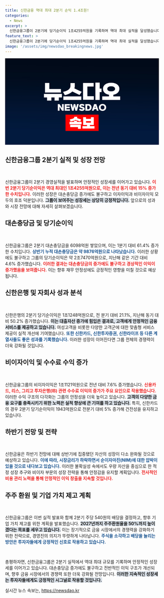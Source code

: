 ```yaml
---
title: 신한금융 역대 최대 2분기 순익 1.4조원!
categories:
  - News
excerpt: >
  신한금융그룹이 2분기에 당기순이익 1조4255억원을 기록하며 역대 최대 실적을 달성했습니다. 대손충당금이 크게 증가했음에도 불구하고, 이자 이익과 비이자 이익이 고르게 성장하며 성장세를 이어갔습니다. 특히 신한은행의 순이익이 1조1248억원으로 급증하여 주목받고 있습니다.
feature_text: >
  신한금융그룹이 2분기에 당기순이익 1조4255억원을 기록하며 역대 최대 실적을 달성했습니다. 대손충당금이 크게 증가했음에도 불구하고, 이자 이익과 비이자 이익이 고르게 성장하며 성장세를 이어갔습니다. 특히 신한은행의 순이익이 1조1248억원으로 급증하여 주목받고 있습니다.
image: '/assets/img/newsdao_breakingnews.jpg'
---
```


<p><img src="/assets/img/newsdao_breakingnews.jpg" alt="bookingtag 속보" /></p>

<h2 data-ke-size="size26">신한금융그룹 2분기 실적 및 성장 전망</h2>

<p data-ke-size="size16">&nbsp;</p>

<p>신한금융그룹이 2분기 경영실적을 발표하며 안정적인 성장세를 이어가고 있습니다. <b><span style="color: #ee2323;">이번 2분기 당기순이익은 역대 최대인 1조4255억원으로, 이는 전년 동기 대비 15% 증가한 수치입니다.</span></b> 이러한 성장은 대손충당금 증가에도 불구하고 이자이익과 비이자이익 모두의 호조 덕분입니다. <b><span style="background-color: #21538527;">그룹이 보여주는 성장세는 상당히 긍정적입니다.</span></b> 앞으로의 성과와 시장 전망에 대해 자세히 살펴보겠습니다.</p>

<h2 data-ke-size="size26">대손충당금 및 당기순이익</h2>

<p data-ke-size="size16">&nbsp;</p>

<p>신한금융그룹은 2분기 대손충당금을 6098억원 쌓았으며, 이는 1분기 대비 61.4% 증가한 수치입니다. <b><span style="color: #1a5490;">상반기 누적 대손충당금은 약 9876억원으로 나타났습니다.</span></b> 이러한 상황에도 불구하고 그룹의 당기순이익은 약 2조7470억원으로, 지난해 같은 기간 대비 4.6% 증가했습니다. <b><span style="color: #ee2323;">이러한 결과는 대손충당금의 증가에도 불구하고 경상적인 이익이 증가했음을 보여줍니다.</span></b> 이는 향후 재무 안정성에도 긍정적인 영향을 미칠 것으로 예상됩니다.</p>

<h2 data-ke-size="size26">신한은행 및 자회사 성과 분석</h2>

<p data-ke-size="size16">&nbsp;</p>

<p>신한은행의 2분기 당기순이익은 1조1248억원으로, 전 분기 대비 21.1%, 지난해 동기 대비 50.2% 증가했습니다. <b><span style="background-color: #21538527;">이는 대출자산 증가에 힘입은 결과로, 고객에게 안정적인 금융 서비스를 제공하고 있습니다.</span></b> 여성고객을 비롯한 다양한 고객군에 대한 맞춤형 서비스 제공이 실적 개선에 기여했습니다. <b><span style="color: #1a5490;">또한 신한카드, 신한투자증권, 신한라이프 등 다른 계열사들도 좋은 성과를 기록했습니다.</span></b> 이러한 성장이 이어진다면 그룹 전체의 경쟁력이 더욱 강화될 것입니다.</p>

<h2 data-ke-size="size26">비이자이익 및 수수료 수익 증가</h2>

<p data-ke-size="size16">&nbsp;</p>

<p>신한금융그룹의 비이자이익은 1조1121억원으로 전년 대비 7.6% 증가했습니다. <b><span style="color: #ee2323;">신용카드, 리스, 그리고 투자은행(IB) 관련 수수료 이익의 증가가 주요 요인으로 작용했습니다.</span></b> 이러한 수익 구조의 다각화는 그룹의 안정성을 더욱 높이고 있습니다. <b><span style="background-color: #21538527;">고객의 다양한 금융 요구를 충족시키기 위한 노력은 실적 향상에 큰 기여를 하고 있습니다.</span></b> 특히, 신한카드의 경우 2분기 당기순이익이 1943억원으로 전분기 대비 5% 증가해 건전성을 유지하고 있습니다.</p>

<h2 data-ke-size="size26">하반기 전망 및 전략</h2>

<p data-ke-size="size16">&nbsp;</p>

<p>신한금융은 하반기 전망에 대해 상반기에 집중됐던 자산의 성장이 다소 완화될 것으로 예상하고 있습니다. <b><span style="color: #1a5490;">이에 따라, 시장금리가 하락하면서 순이자마진(NIM)에 대한 압박이 있을 것으로 내다보고 있습니다.</span></b> 이러한 불확실성 속에서도 우량 자산을 중심으로 한 적정 성장 추구와 비이자 부문의 성장 전략을 통해 안정감을 유지할 계획입니다. <b><span style="color: #ee2323;">전사적인 비용 관리 노력을 통해 안정적인 이익 창출을 지속할 것입니다.</span></b></p>

<h2 data-ke-size="size26">주주 환원 및 기업 가치 제고 계획</h2>

<p data-ke-size="size16">&nbsp;</p>

<p>신한금융그룹은 이번 실적 발표와 함께 2분기 주당 540원의 배당을 결정하고, 향후 기업 가치 제고를 위한 계획을 발표했습니다. <b><span style="background-color: #21538527;">2027년까지 주주환원율을 50%까지 높이겠다는 목표를 세우고 있습니다.</span></b> 이는 장기적으로 금융 시장에서의 경쟁력을 강화하기 위한 전략으로, 경영진의 의지가 뚜렷하게 나타납니다. <b><span style="color: #1a5490;">주식을 소각하고 배당을 늘리는 방안은 투자자들에게 긍정적인 신호로 작용하고 있습니다.</span></b> </p>

<p data-ke-size="size16">&nbsp;</p>

<p>총평하자면, 신한금융그룹은 2분기 실적에서 역대 최대 규모를 기록하며 안정적인 성장세를 이어가고 있습니다. 대손충당금 증가에도 불구하고 전반적인 이익 구조가 개선되며, 향후 금융 시장에서의 경쟁력 또한 더욱 강화될 전망입니다. <b><span style="background-color: #21538527;">이러한 지속적인 성장세는 투자자들에게도 긍정적인 시그널로 작용할 것입니다.</span></b></p>
실시간 뉴스 속보는, <a href="https://newsdao.kr" rel="dofollow">https://newsdao.kr</a>


